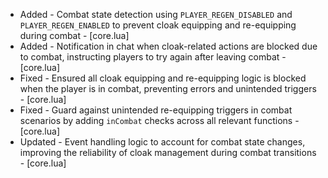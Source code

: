 - Added - Combat state detection using `PLAYER_REGEN_DISABLED` and `PLAYER_REGEN_ENABLED` to prevent cloak equipping and re-equipping during combat - [core.lua]
- Added - Notification in chat when cloak-related actions are blocked due to combat, instructing players to try again after leaving combat - [core.lua]
- Fixed - Ensured all cloak equipping and re-equipping logic is blocked when the player is in combat, preventing errors and unintended triggers - [core.lua]
- Fixed - Guard against unintended re-equipping triggers in combat scenarios by adding `inCombat` checks across all relevant functions - [core.lua]
- Updated - Event handling logic to account for combat state changes, improving the reliability of cloak management during combat transitions - [core.lua]